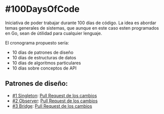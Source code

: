 # #100DaysOfCode

Iniciativa de poder trabajar durante 100 días de código. La idea es abordar temas generales de sistemas, que aunque en este caso esten 
programados en Go, sean de útilidad para cualquier lenguaje.

El cronograma propuesto sería:
* 10 días de patrones de diseño
* 10 días de estructuras de datos
* 10 días de algoritmos particulares
* 10 días sobre conceptos de API

## Patrones de diseño:
* [#1 Singleton](https://github.com/rlgino/hundred-days-of-code/tree/master/patterns/singleton): [Pull Request de los cambios](https://github.com/rlgino/hundred-days-of-code/pull/1)
* [#2 Observer](https://github.com/rlgino/hundred-days-of-code/tree/master/patterns/observer): [Pull Request de los cambios](https://github.com/rlgino/hundred-days-of-code/pull/2)
* [#3 Bridge](https://github.com/rlgino/hundred-days-of-code/tree/master/patterns/bridge): [Pull Request de los cambios](https://github.com/rlgino/hundred-days-of-code/pull/3)